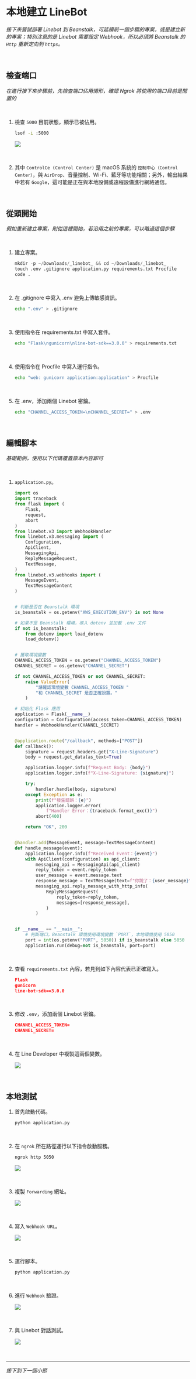 # 本地建立 LineBot

_接下來嘗試部署 Linebot 到 Beanstalk，可延續前一個步驟的專案，或是建立新的專案；特別注意的是 Linebot 需要設定 Webhook，所以必須將 Beanstalk 的 `Http` 重新定向到  `https`。_

<br>

## 檢查端口

_在進行接下來步驟前，先檢查端口佔用情形，確認 Ngrok 將使用的端口目前是閒置的_

<br>

1. 檢查 `5000` 目前狀態，顯示已被佔用。

    ```bash
    lsof -i :5000
    ```

    ![](images/img_48.png)

<br>

2. 其中 `ControlCe (Control Center)` 是 macOS 系統的 `控制中心（Control Center）`，與 `AirDrop`、音量控制、Wi-Fi、藍牙等功能相關；另外，輸出結果中若有 `Google`，這可能是正在與本地設備或遠程設備進行網絡通信。

<br>

## 從頭開始

_假如重新建立專案，則從這裡開始，若沿用之前的專案，可以略過這個步驟_

<br>

1. 建立專案。

    ```python
    mkdir -p ~/Downloads/_linebot_ && cd ~/Downloads/_linebot_
    touch .env .gitignore application.py requirements.txt Procfile
    code .
    ```

<br>

2. 在 .gitignore 中寫入 .env 避免上傳敏感資訊。

    ```bash
    echo ".env" > .gitignore
    ```

<br>

3. 使用指令在 requirements.txt 中寫入套件。

    ```bash
    echo "Flask\ngunicorn\nline-bot-sdk==3.0.0" > requirements.txt
    ```

<br>

4. 使用指令在 Procfile 中寫入運行指令。

    ```bash
    echo "web: gunicorn application:application" > Procfile
    ```

<br>

5. 在 .env，添加兩個 Linebot 密鑰。

    ```bash
    echo "CHANNEL_ACCESS_TOKEN=\nCHANNEL_SECRET=" > .env
    ```

<br>

## 編輯腳本

_基礎範例，使用以下代碼覆蓋原本內容即可_

<br>

1. `application.py`。

    ```python
    import os
    import traceback
    from flask import (
        Flask,
        request,
        abort
    )
    from linebot.v3 import WebhookHandler
    from linebot.v3.messaging import (
        Configuration,
        ApiClient,
        MessagingApi,
        ReplyMessageRequest,
        TextMessage,
    )
    from linebot.v3.webhooks import (
        MessageEvent,
        TextMessageContent
    )


    # 判斷是否在 Beanstalk 環境
    is_beanstalk = os.getenv("AWS_EXECUTION_ENV") is not None

    # 如果不是 Beanstalk 環境，導入 dotenv 並加載 .env 文件
    if not is_beanstalk:
        from dotenv import load_dotenv
        load_dotenv()


    # 獲取環境變數
    CHANNEL_ACCESS_TOKEN = os.getenv("CHANNEL_ACCESS_TOKEN")
    CHANNEL_SECRET = os.getenv("CHANNEL_SECRET")

    if not CHANNEL_ACCESS_TOKEN or not CHANNEL_SECRET:
        raise ValueError(
            "請確認環境變數 CHANNEL_ACCESS_TOKEN "
            "和 CHANNEL_SECRET 是否正確設置。"
        )

    # 初始化 Flask 應用
    application = Flask(__name__)
    configuration = Configuration(access_token=CHANNEL_ACCESS_TOKEN)
    handler = WebhookHandler(CHANNEL_SECRET)


    @application.route("/callback", methods=["POST"])
    def callback():
        signature = request.headers.get("X-Line-Signature")
        body = request.get_data(as_text=True)

        application.logger.info(f"Request Body: {body}")
        application.logger.info(f"X-Line-Signature: {signature}")

        try:
            handler.handle(body, signature)
        except Exception as e:
            print(f"發生錯誤：{e}")
            application.logger.error(
                f"Handler Error：{traceback.format_exc()}")
            abort(400)

        return "OK", 200


    @handler.add(MessageEvent, message=TextMessageContent)
    def handle_message(event):
        application.logger.info(f"Received Event：{event}")
        with ApiClient(configuration) as api_client:
            messaging_api = MessagingApi(api_client)
            reply_token = event.reply_token
            user_message = event.message.text
            response_message = TextMessage(text=f"你說了：{user_message}")
            messaging_api.reply_message_with_http_info(
                ReplyMessageRequest(
                    reply_token=reply_token,
                    messages=[response_message],
                )
            )


    if __name__ == "__main__":
        # 判斷端口，Beanstalk 環境使用環境變數 `PORT`，本地環境使用 5050
        port = int(os.getenv("PORT", 5050)) if is_beanstalk else 5050
        application.run(debug=not is_beanstalk, port=port)

    ```

<br>

2. 查看 `requirements.txt` 內容，若見到如下內容代表已正確寫入。

    ```json
    Flask
    gunicorn
    line-bot-sdk==3.0.0
    ```

<br>

3. 修改 `.env`，添加兩個 Linebot 密鑰。

    ```json
    CHANNEL_ACCESS_TOKEN=
    CHANNEL_SECRET=
    ```

<br>

4. 在 Line Developer 中複製這兩個變數。

    ![](images/img_63.png)

<br>

## 本地測試

1. 首先啟動代碼。

    ```bash
    python application.py
    ```

<br>

2. 在 `ngrok` 所在路徑運行以下指令啟動服務。

    ```bash
    ngrok http 5050
    ```

    ![](images/img_64.png)

<br>

3. 複製 `Forwarding` 網址。

    ![](images/img_52.png)

<br>

4. 寫入 `Webhook URL`。

    ![](images/img_53.png)

<br>

5. 運行腳本。

    ```bash
    python application.py
    ```

<br>

6. 進行  `Webhook` 驗證。

    ![](images/img_54.png)

<br>

7. 與 Linebot 對話測試。

    ![](images/img_65.png)

<br>

___

_接下到下一個小節_